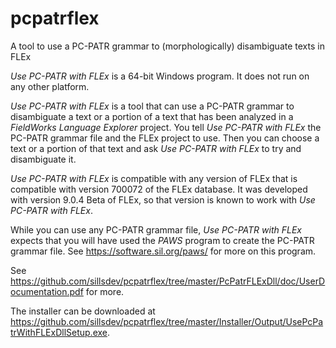 # pcpatrflex
A tool to use a PC-PATR grammar to (morphologically) disambiguate texts in FLEx

*Use PC-PATR with FLEx* is a 64-bit Windows program.  It does not run on any other platform.

*Use PC-PATR with FLEx* is a tool that can use a PC-PATR grammar to disambiguate a text or a portion of a text that has been analyzed
in a *FieldWorks Language Explorer* project. You tell *Use PC-PATR with FLEx* the PC-PATR grammar file and the FLEx project to use. 
Then you can choose a text or a portion of that text and ask *Use PC-PATR with FLEx* to try and disambiguate it.

*Use PC-PATR with FLEx* is compatible with any version of FLEx that is compatible with version 700072 of the FLEx database. 
It was developed with version 9.0.4 Beta of FLEx, so that version is known to work with *Use PC-PATR with FLEx*.

While you can use any PC-PATR grammar file, *Use PC-PATR with FLEx* expects that you will have used the *PAWS* program to create 
the PC-PATR grammar file. See https://software.sil.org/paws/ for more on this program.

See https://github.com/sillsdev/pcpatrflex/tree/master/PcPatrFLExDll/doc/UserDocumentation.pdf for more.

The installer can be downloaded at https://github.com/sillsdev/pcpatrflex/tree/master/Installer/Output/UsePcPatrWithFLExDllSetup.exe.
